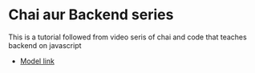 # Chai aur Backend series 

This is a tutorial followed from video seris of chai and code that teaches backend on javascript
- [Model link](https://app.eraser.io/workspace/Jj6RnAJfEbUEGjqUoI9l)